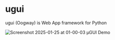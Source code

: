 # ugui

ugui (Oogway) is Web App framework for Python

![Screenshot 2025-01-25 at 01-00-03 µGUI Demo](https://github.com/user-attachments/assets/e37a82d9-ba1e-404e-88a1-d7300804b1d3)

